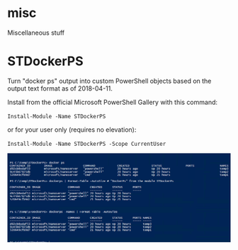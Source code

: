 # misc
Miscellaneous stuff

# STDockerPS

Turn "docker ps" output into custom PowerShell objects based on the output text format
as of 2018-04-11.

Install from the official Microsoft PowerShell Gallery with this command:

`Install-Module -Name STDockerPS`

or for your user only (requires no elevation):

`Install-Module -Name STDockerPS -Scope CurrentUser`

![alt tag](/img/stdockerps.png)
